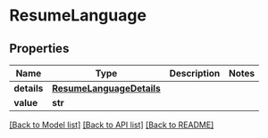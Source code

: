 # ResumeLanguage


## Properties
Name | Type | Description | Notes
------------ | ------------- | ------------- | -------------
**details** | [**ResumeLanguageDetails**](ResumeLanguageDetails.md) |  | 
**value** | **str** |  | 

[[Back to Model list]](../README.md#documentation-for-models) [[Back to API list]](../README.md#documentation-for-api-endpoints) [[Back to README]](../README.md)


